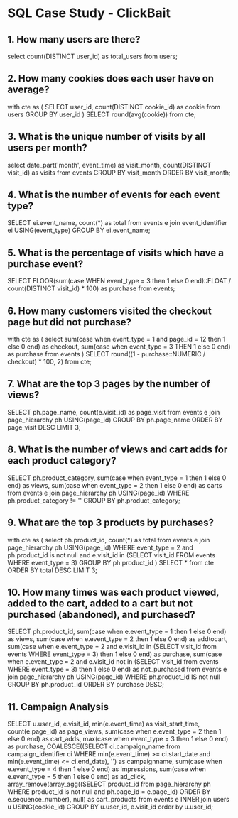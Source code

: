 # SQL Case Study - ClickBait

## 1. How many users are there?
select count(DISTINCT user_id) as total_users from users;

## 2. How many cookies does each user have on average?
with cte as (
    SELECT user_id, count(DISTINCT cookie_id) as cookie from users GROUP BY user_id
)
SELECT round(avg(cookie)) from cte;

## 3. What is the unique number of visits by all users per month?
select date_part('month', event_time) as visit_month, count(DISTINCT visit_id) as visits
from events GROUP BY visit_month ORDER BY visit_month;

## 4. What is the number of events for each event type?
SELECT ei.event_name, count(*) as total
from events e join event_identifier ei USING(event_type) GROUP BY ei.event_name;

## 5. What is the percentage of visits which have a purchase event?
SELECT FLOOR(sum(case WHEN event_type = 3 then 1 else 0 end)::FLOAT / count(DISTINCT visit_id) * 100) as purchase from events;

## 6. How many customers visited the checkout page but did not purchase?
with cte as (
    select sum(case when event_type = 1 and page_id = 12 then 1 else 0 end) as checkout,
    sum(case when event_type = 3 THEN 1 else 0 end) as purchase from events
)
SELECT round((1 - purchase::NUMERIC / checkout) * 100, 2) from cte;

## 7. What are the top 3 pages by the number of views?
SELECT ph.page_name, count(e.visit_id) as page_visit from 
events e join page_hierarchy ph USING(page_id) GROUP BY ph.page_name ORDER BY page_visit DESC LIMIT 3;

## 8. What is the number of views and cart adds for each product category?
SELECT ph.product_category,
sum(case when event_type = 1 then 1 else 0 end) as views,
sum(case when event_type = 2 then 1 else 0 end) as carts
from events e join page_hierarchy ph USING(page_id) WHERE ph.product_category != '' GROUP BY ph.product_category;

## 9. What are the top 3 products by purchases?
with cte as (
    select ph.product_id, count(*) as total from events e join page_hierarchy ph USING(page_id) WHERE event_type = 2 and ph.product_id is not null and e.visit_id in (SELECT visit_id FROM events WHERE event_type = 3) 
    GROUP BY ph.product_id
)
SELECT * from cte ORDER BY total DESC LIMIT 3;

## 10. How many times was each product viewed, added to the cart, added to a cart but not purchased (abandoned), and purchased?
SELECT ph.product_id,
sum(case when e.event_type = 1 then 1 else 0 end) as views,
sum(case when e.event_type = 2 then 1 else 0 end) as addtocart,
sum(case when e.event_type = 2 and e.visit_id in (SELECT visit_id from events WHERE event_type = 3) then 1 else 0 end) as purchase,
sum(case when e.event_type = 2 and e.visit_id not in (SELECT visit_id from events WHERE event_type = 3) then 1 else 0 end) as not_purchased
from events e join page_hierarchy ph USING(page_id) WHERE ph.product_id IS not null
GROUP BY ph.product_id ORDER BY purchase DESC;

## 11. Campaign Analysis
SELECT u.user_id, e.visit_id, min(e.event_time) as visit_start_time,
count(e.page_id) as page_views,
sum(case when e.event_type = 2 then 1 else 0 end) as cart_adds,
max(case when event_type = 3 then 1 else 0 end) as purchase,
COALESCE((SELECT ci.campaign_name from campaign_identifier ci WHERE min(e.event_time) >= ci.start_date and min(e.event_time) <= ci.end_date), '') as campaignname,
sum(case when e.event_type = 4 then 1 else 0 end) as impressions,
sum(case when e.event_type = 5 then 1 else 0 end) as ad_click,
array_remove(array_agg((SELECT product_id from page_hierarchy ph WHERE product_id is not null and ph.page_id = e.page_id) ORDER BY e.sequence_number), null) as cart_products
from events e INNER join users u USING(cookie_id)
GROUP BY u.user_id, e.visit_id
order by u.user_id;
